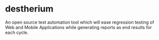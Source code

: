# destherium
An open source test automation tool which will ease regression testing of Web and Mobile Applications while generating reports as end results for each cycle.
